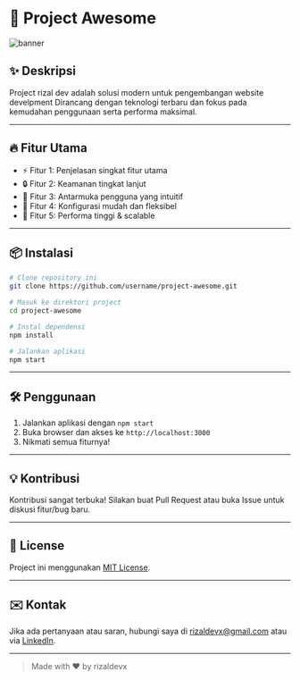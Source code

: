 
# 🚀 Project Awesome

![banner]()

## ✨ Deskripsi

Project rizal dev adalah solusi modern untuk pengembangan website develpment Dirancang dengan teknologi terbaru dan fokus pada kemudahan penggunaan serta performa maksimal.

---

## 🔥 Fitur Utama

- ⚡️ Fitur 1: Penjelasan singkat fitur utama
- 🔒 Fitur 2: Keamanan tingkat lanjut
- 🎨 Fitur 3: Antarmuka pengguna yang intuitif
- 🔧 Fitur 4: Konfigurasi mudah dan fleksibel
- 🚀 Fitur 5: Performa tinggi & scalable

---

## 📦 Instalasi

```bash
# Clone repository ini
git clone https://github.com/username/project-awesome.git

# Masuk ke direktori project
cd project-awesome

# Instal dependensi
npm install

# Jalankan aplikasi
npm start
```

---

## 🛠️ Penggunaan

1. Jalankan aplikasi dengan `npm start`
2. Buka browser dan akses ke `http://localhost:3000`
3. Nikmati semua fiturnya!

---

## 💡 Kontribusi

Kontribusi sangat terbuka! Silakan buat Pull Request atau buka Issue untuk diskusi fitur/bug baru.

---

## 📄 License

Project ini menggunakan [MIT License](LICENSE).

---

## ✉️ Kontak

Jika ada pertanyaan atau saran, hubungi saya di [rizaldevx@gmail.com](mailto:rizaldevx@gmail.com) atau via [LinkedIn](https://www.linkedin.com/in/username).

---

> Made with ❤️ by rizaldevx
